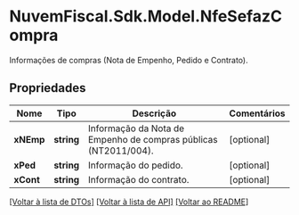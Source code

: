 # NuvemFiscal.Sdk.Model.NfeSefazCompra
Informações de compras  (Nota de Empenho, Pedido e Contrato).

## Propriedades

Nome | Tipo | Descrição | Comentários
------------ | ------------- | ------------- | -------------
**xNEmp** | **string** | Informação da Nota de Empenho de compras públicas (NT2011/004). | [optional] 
**xPed** | **string** | Informação do pedido. | [optional] 
**xCont** | **string** | Informação do contrato. | [optional] 

[[Voltar à lista de DTOs]](../README.md#documentation-for-models) [[Voltar à lista de API]](../README.md#documentation-for-api-endpoints) [[Voltar ao README]](../README.md)

